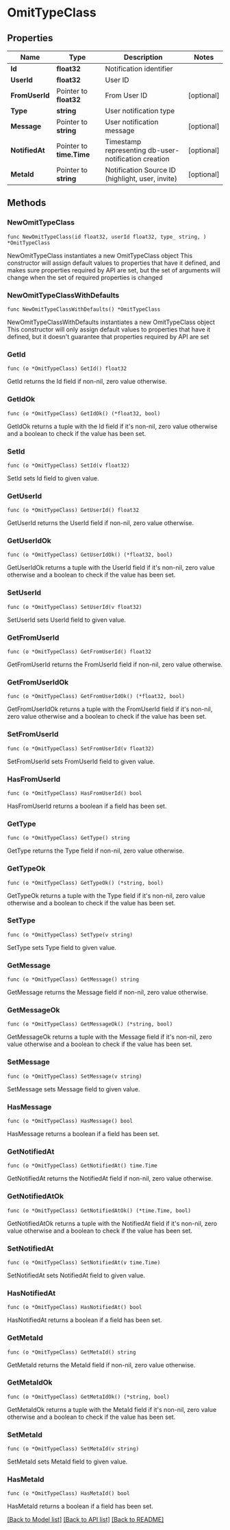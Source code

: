 # OmitTypeClass

## Properties

Name | Type | Description | Notes
------------ | ------------- | ------------- | -------------
**Id** | **float32** | Notification identifier | 
**UserId** | **float32** | User ID | 
**FromUserId** | Pointer to **float32** | From User ID | [optional] 
**Type** | **string** | User notification type | 
**Message** | Pointer to **string** | User notification message | [optional] 
**NotifiedAt** | Pointer to **time.Time** | Timestamp representing db-user-notification creation | [optional] 
**MetaId** | Pointer to **string** | Notification Source ID (highlight, user, invite) | [optional] 

## Methods

### NewOmitTypeClass

`func NewOmitTypeClass(id float32, userId float32, type_ string, ) *OmitTypeClass`

NewOmitTypeClass instantiates a new OmitTypeClass object
This constructor will assign default values to properties that have it defined,
and makes sure properties required by API are set, but the set of arguments
will change when the set of required properties is changed

### NewOmitTypeClassWithDefaults

`func NewOmitTypeClassWithDefaults() *OmitTypeClass`

NewOmitTypeClassWithDefaults instantiates a new OmitTypeClass object
This constructor will only assign default values to properties that have it defined,
but it doesn't guarantee that properties required by API are set

### GetId

`func (o *OmitTypeClass) GetId() float32`

GetId returns the Id field if non-nil, zero value otherwise.

### GetIdOk

`func (o *OmitTypeClass) GetIdOk() (*float32, bool)`

GetIdOk returns a tuple with the Id field if it's non-nil, zero value otherwise
and a boolean to check if the value has been set.

### SetId

`func (o *OmitTypeClass) SetId(v float32)`

SetId sets Id field to given value.


### GetUserId

`func (o *OmitTypeClass) GetUserId() float32`

GetUserId returns the UserId field if non-nil, zero value otherwise.

### GetUserIdOk

`func (o *OmitTypeClass) GetUserIdOk() (*float32, bool)`

GetUserIdOk returns a tuple with the UserId field if it's non-nil, zero value otherwise
and a boolean to check if the value has been set.

### SetUserId

`func (o *OmitTypeClass) SetUserId(v float32)`

SetUserId sets UserId field to given value.


### GetFromUserId

`func (o *OmitTypeClass) GetFromUserId() float32`

GetFromUserId returns the FromUserId field if non-nil, zero value otherwise.

### GetFromUserIdOk

`func (o *OmitTypeClass) GetFromUserIdOk() (*float32, bool)`

GetFromUserIdOk returns a tuple with the FromUserId field if it's non-nil, zero value otherwise
and a boolean to check if the value has been set.

### SetFromUserId

`func (o *OmitTypeClass) SetFromUserId(v float32)`

SetFromUserId sets FromUserId field to given value.

### HasFromUserId

`func (o *OmitTypeClass) HasFromUserId() bool`

HasFromUserId returns a boolean if a field has been set.

### GetType

`func (o *OmitTypeClass) GetType() string`

GetType returns the Type field if non-nil, zero value otherwise.

### GetTypeOk

`func (o *OmitTypeClass) GetTypeOk() (*string, bool)`

GetTypeOk returns a tuple with the Type field if it's non-nil, zero value otherwise
and a boolean to check if the value has been set.

### SetType

`func (o *OmitTypeClass) SetType(v string)`

SetType sets Type field to given value.


### GetMessage

`func (o *OmitTypeClass) GetMessage() string`

GetMessage returns the Message field if non-nil, zero value otherwise.

### GetMessageOk

`func (o *OmitTypeClass) GetMessageOk() (*string, bool)`

GetMessageOk returns a tuple with the Message field if it's non-nil, zero value otherwise
and a boolean to check if the value has been set.

### SetMessage

`func (o *OmitTypeClass) SetMessage(v string)`

SetMessage sets Message field to given value.

### HasMessage

`func (o *OmitTypeClass) HasMessage() bool`

HasMessage returns a boolean if a field has been set.

### GetNotifiedAt

`func (o *OmitTypeClass) GetNotifiedAt() time.Time`

GetNotifiedAt returns the NotifiedAt field if non-nil, zero value otherwise.

### GetNotifiedAtOk

`func (o *OmitTypeClass) GetNotifiedAtOk() (*time.Time, bool)`

GetNotifiedAtOk returns a tuple with the NotifiedAt field if it's non-nil, zero value otherwise
and a boolean to check if the value has been set.

### SetNotifiedAt

`func (o *OmitTypeClass) SetNotifiedAt(v time.Time)`

SetNotifiedAt sets NotifiedAt field to given value.

### HasNotifiedAt

`func (o *OmitTypeClass) HasNotifiedAt() bool`

HasNotifiedAt returns a boolean if a field has been set.

### GetMetaId

`func (o *OmitTypeClass) GetMetaId() string`

GetMetaId returns the MetaId field if non-nil, zero value otherwise.

### GetMetaIdOk

`func (o *OmitTypeClass) GetMetaIdOk() (*string, bool)`

GetMetaIdOk returns a tuple with the MetaId field if it's non-nil, zero value otherwise
and a boolean to check if the value has been set.

### SetMetaId

`func (o *OmitTypeClass) SetMetaId(v string)`

SetMetaId sets MetaId field to given value.

### HasMetaId

`func (o *OmitTypeClass) HasMetaId() bool`

HasMetaId returns a boolean if a field has been set.


[[Back to Model list]](../README.md#documentation-for-models) [[Back to API list]](../README.md#documentation-for-api-endpoints) [[Back to README]](../README.md)


